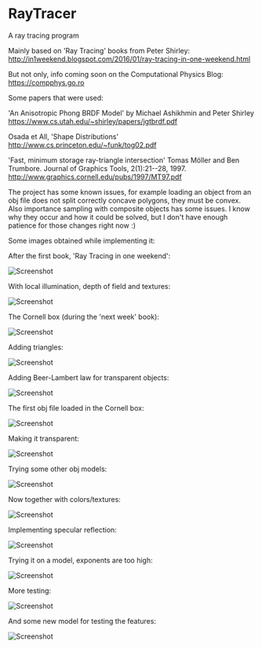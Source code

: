 # RayTracer
A ray tracing program

Mainly based on 'Ray Tracing' books from Peter Shirley: http://in1weekend.blogspot.com/2016/01/ray-tracing-in-one-weekend.html

But not only, info coming soon on the Computational Physics Blog: https://compphys.go.ro

Some papers that were used:

'An Anisotropic Phong BRDF Model' by Michael Ashikhmin and Peter Shirley
https://www.cs.utah.edu/~shirley/papers/jgtbrdf.pdf

Osada et All, 'Shape Distributions'
http://www.cs.princeton.edu/~funk/tog02.pdf

'Fast, minimum storage ray-triangle intersection'
Tomas Möller and Ben Trumbore. 
Journal of Graphics Tools, 2(1):21--28, 1997. 
http://www.graphics.cornell.edu/pubs/1997/MT97.pdf

The project has some known issues, for example loading an object from an obj file does not split correctly concave polygons, they must be convex.
Also importance sampling with composite objects has some issues. I know why they occur and how it could be solved, but I don't have enough patience for those changes right now :)


Some images obtained while implementing it:

After the first book, 'Ray Tracing in one weekend':

![Screenshot](img/RayTracing4000spp.png)

With local illumination, depth of field and textures:

![Screenshot](img/LocalIllumination.png)

The Cornell box (during the 'next week' book):

![Screenshot](img/CornellBox.png)

Adding triangles:

![Screenshot](img/triangle.png)

Adding Beer-Lambert law for transparent objects:

![Screenshot](img/BeerLambert.png)

The first obj file loaded in the Cornell box:

![Screenshot](img/monkey.png)

Making it transparent:

![Screenshot](img/transparentmonkey.png)

Trying some other obj models:

![Screenshot](img/car.png)

Now together with colors/textures:

![Screenshot](img/indian.png)

Implementing specular reflection:

![Screenshot](img/Phong.png)

Trying it on a model, exponents are too high:

![Screenshot](img/IndianPhong.png)

More testing:

![Screenshot](img/carphong.png)

And some new model for testing the features:

![Screenshot](img/newcarphong.png)
